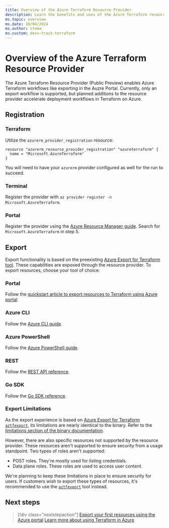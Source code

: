 ```yaml
---
title: Overview of the Azure Terraform Resource Provider
description: Learn the benefits and uses of the Azure Terraform resource provider
ms.topic: overview
ms.date: 10/04/2024
ms.author: stema
ms.custom: devx-track-terraform
---
```


# Overview of the Azure Terraform Resource Provider

The Azure Terraform Resource Provider (Public Preview) enables Azure Terraform workflows like exporting in the Auzre Portal. Currently, only an export workflow is supported, but planned additions to the resource provider accelerate deployment workflows in Terraform on Azure.

## Registration

### Terraform

Utilize the `azurerm_provider_registration` resource:

```hcl
resource "azurerm_resource_provider_registration" "azureterraform" {
  name = "Microsoft.AzureTerraform"
}
```

You will need to have your `azurerm` provider configured as well for the run to succeed.

### Terminal

Register the provider with `az provider register -n Microsoft.AzureTerraform`. 

### Portal

Register the provider using the [Azure Resource Manager guide](/azure/azure-resource-manager/management/resource-providers-and-types#azure-portal). Search for `Microsoft.AzureTerraform` in step 5.

## Export

Export functionality is based on the preexisting [Azure Export for Terraform tool](../azure-export-for-terraform/export-terraform-overview.md). These capabilities are exposed through the resource provider. To export resources, choose your tool of choice:

### Portal

Follow the [quickstart article to export resources to Terraform using Azure portal](./get-started-export-resources-portal.md)

### Azure CLI

Follow the [Azure CLI guide](/cli/azure/terraform).

### Azure PowerShell

Follow the [Azure PowerShell guide](/powershell/module/az.terraform/).

### REST

Follow the [REST API reference](/rest/api/terraform/terraform/).

### Go SDK

Follow the [Go SDK reference](https://pkg.go.dev/github.com/Azure/azure-sdk-for-go/sdk/resourcemanager/terraform/armterraform).

### Export Limitations

As the export experience is based on [Azure Export for Terraform `aztfexport`](../azure-export-for-terraform/export-terraform-overview.md), its limitations are nearly identical to the binary. Refer to the [limitations section of the binary documentation](../azure-export-for-terraform/export-terraform-concepts.md).

However, there are also specific resources not supported by the resource provider. These resources aren't supported to ensure security from a usage standpoint. Two types of roles aren't supported:

- POST roles. They're mostly used for listing credentials.
- Data plane roles. These roles are used to access user content.

We're planning to keep these limitations in place to ensure security for users. If customers wish to export these types of resources, it's recommended to use the [`aztfexport`](https://github.com/Azure/aztfexport) tool instead.

## Next steps

> [!div class="nextstepaction"] 
> [Export your first resources using the Azure portal](./get-started-export-resources-portal.md)
> [Learn more about using Terraform in Azure](/azure/terraform)

